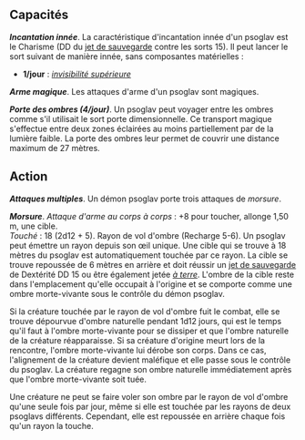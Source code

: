 ## Capacités
_**Incantation innée**_. La caractéristique d'incantation innée d'un psoglav est le Charisme (DD du [jet de sauvegarde](/utiliser-les-caracteristiques/#jets-de-sauvegarde) contre les sorts 15). Il peut lancer le sort suivant de manière innée, sans composantes matérielles :
* **1/jour** : [_invisibilité supérieure_](/grimoire/invisibilite-superieure/)

_**Arme magique**_. Les attaques d'arme d'un psoglav sont magiques.

_**Porte des ombres (4/jour)**_. Un psoglav peut voyager entre les ombres comme s'il utilisait le sort porte dimensionnelle. Ce transport magique s'effectue entre deux zones éclairées au moins partiellement par de la lumière faible. La porte des ombres leur permet de couvrir une distance maximum de 27 mètres.

## Action
_**Attaques multiples**_. Un démon psoglav porte trois attaques de _morsure_.

_**Morsure**_. _Attaque d'arme au corps à corps_ : +8 pour toucher, allonge 1,50 m, une cible.  
_Touché_ : 18 (2d12 + 5). Rayon de vol d'ombre (Recharge 5-6). Un psoglav peut émettre un rayon depuis son œil unique. Une cible qui se trouve à 18 mètres du psoglav est automatiquement touchée par ce rayon. La cible se trouve repoussée de 6 mètres en arrière et doit réussir un [jet de sauvegarde](/utiliser-les-caracteristiques/#jets-de-sauvegarde) de Dextérité DD 15 ou être également jetée [_à terre_](/gerer-la-sante-du-personnage/#a-terre). L'ombre de la cible reste dans l'emplacement qu'elle occupait à l'origine et se comporte comme une ombre morte-vivante sous le contrôle du démon psoglav.

Si la créature touchée par le rayon de vol d'ombre fuit le combat, elle se trouve dépourvue d'ombre naturelle pendant 1d12 jours, qui est le temps qu'il faut à l'ombre morte-vivante pour se dissiper et que l'ombre naturelle de la créature réapparaisse. Si sa créature d'origine meurt lors de la rencontre, l'ombre morte-vivante lui dérobe son corps. Dans ce cas, l'alignement de la créature devient maléfique et elle passe sous le contrôle du psoglav. La créature regagne son ombre naturelle immédiatement après que l'ombre morte-vivante soit tuée.

Une créature ne peut se faire voler son ombre par le rayon de vol d'ombre qu'une seule fois par jour, même si elle est touchée par les rayons de deux psoglavs différents. Cependant, elle est repoussée en arrière chaque fois qu'un rayon la touche.
